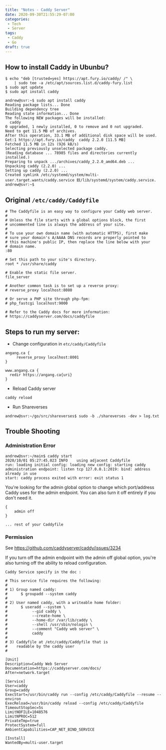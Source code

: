 ```yaml
---
title: "Notes - Caddy Server"
date: 2020-09-30T21:55:29-07:00
categories:
 - Tech
 - Server
tags:
 - Caddy
 - Go
draft: true
---
```


## How to install Caddy in Ubunbu?
```
$ echo "deb [trusted=yes] https://apt.fury.io/caddy/ /" \
    | sudo tee -a /etc/apt/sources.list.d/caddy-fury.list
$ sudo apt update
$ sudo apt install caddy

andrew@svr:~$ sudo apt install caddy
Reading package lists... Done
Building dependency tree       
Reading state information... Done
The following NEW packages will be installed:
  caddy
0 upgraded, 1 newly installed, 0 to remove and 0 not upgraded.
Need to get 11.5 MB of archives.
After this operation, 33.1 MB of additional disk space will be used.
Get:1 https://apt.fury.io/caddy  caddy 2.2.0 [11.5 MB]
Fetched 11.5 MB in 12s (926 kB/s)                                                                                                      
Selecting previously unselected package caddy.
(Reading database ... 78985 files and directories currently installed.)
Preparing to unpack .../archives/caddy_2.2.0_amd64.deb ...
Unpacking caddy (2.2.0) ...
Setting up caddy (2.2.0) ...
Created symlink /etc/systemd/system/multi-user.target.wants/caddy.service 鈫/lib/systemd/system/caddy.service.
andrew@svr:~$ 
```

## Original `/etc/caddy/Caddyfile`
```
# The Caddyfile is an easy way to configure your Caddy web server.
#
# Unless the file starts with a global options block, the first
# uncommented line is always the address of your site.
#
# To use your own domain name (with automatic HTTPS), first make
# sure your domain's A/AAAA DNS records are properly pointed to
# this machine's public IP, then replace the line below with your
# domain name.
:80

# Set this path to your site's directory.
root * /usr/share/caddy

# Enable the static file server.
file_server

# Another common task is to set up a reverse proxy:
# reverse_proxy localhost:8080

# Or serve a PHP site through php-fpm:
# php_fastcgi localhost:9000

# Refer to the Caddy docs for more information:
# https://caddyserver.com/docs/caddyfile
```

## Steps to run my server:
* Change configuration in `etc/caddy/Caddyfile`
```
angang.ca {
     reverse_proxy localhost:8001
}

www.angang.ca {
  redir https://angang.ca{uri}
}
```

* Reload Caddy server
```
caddy reload
```

* Run Shareverses
```
andrew@svr:~/go/src/shareverses$ sudo -b ./shareverses -dev > log.txt
```

## Trouble Shooting
### Administration Error
```
andrew@svr:~/main$ caddy start
2020/10/01 05:27:45.023 INFO    using adjacent Caddyfile
run: loading initial config: loading new config: starting caddy administration endpoint: listen tcp 127.0.0.1:2019: bind: address already in use
start: caddy process exited with error: exit status 1
```

You're looking for the admin global option to change which port/address Caddy uses for the admin endpoint. You can also turn it off entirely if you don't need it.
```
{
    admin off
}

... rest of your Caddyfile
```

### Permission
See https://github.com/caddyserver/caddy/issues/3234

If you turn off the admin endpoint with the admin off global option, you're also turning off the ability to reload configuration.
```
Caddy Service specify in the doc :

# This service file requires the following:
#
# 1) Group named caddy:
#      $ groupadd --system caddy
#
# 2) User named caddy, with a writeable home folder:
#      $ useradd --system \
#           --gid caddy \
#           --create-home \
#           --home-dir /var/lib/caddy \
#           --shell /usr/sbin/nologin \
#           --comment "Caddy web server" \
#           caddy
#
# 3) Caddyfile at /etc/caddy/Caddyfile that is
#    readable by the caddy user
#

[Unit]
Description=Caddy Web Server
Documentation=https://caddyserver.com/docs/
After=network.target

[Service]
User=caddy
Group=caddy
ExecStart=/usr/bin/caddy run --config /etc/caddy/Caddyfile --resume --environ
ExecReload=/usr/bin/caddy reload --config /etc/caddy/Caddyfile
TimeoutStopSec=5s
LimitNOFILE=1048576
LimitNPROC=512
PrivateTmp=true
ProtectSystem=full
AmbientCapabilities=CAP_NET_BIND_SERVICE

[Install]
WantedBy=multi-user.target
```